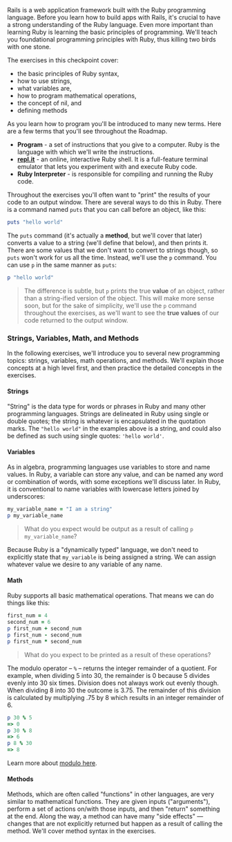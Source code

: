 Rails is a web application framework built with the Ruby programming language. Before you learn how to build apps with Rails, it's crucial to have a strong understanding of the Ruby language. Even more important than learning Ruby is learning the basic principles of programming. We'll teach you foundational programming principles with Ruby, thus killing two birds with one stone.

The exercises in this checkpoint cover:

* the basic principles of Ruby syntax,
* how to use strings,
* what variables are,
* how to program mathematical operations,
* the concept of nil, and
* defining methods

As you learn how to program you'll be introduced to many new terms. Here are a few terms that you'll see throughout the Roadmap.

* **Program** - a set of instructions that you give to a computer. Ruby is the language with which we'll write the instructions.
* **[repl.it](http://repl.it/languages/Ruby)** - an online, interactive Ruby shell. It is a full-feature terminal emulator that lets you experiment with and execute Ruby code.
* **Ruby Interpreter** - is responsible for compiling and running the Ruby code.

Throughout the exercises you'll often want to "print" the results of your code to an output window. There are several ways to do this in Ruby. There is a command named `puts` that you can call before an object, like this:

```ruby
puts "hello world"
```

The `puts` command (it's actually a **method**, but we'll cover that later) converts a value to a string (we'll define that below), and then prints it. There are some values that we don't want to convert to strings though, so `puts` won't work for us all the time. Instead, we'll use the `p` command. You can use `p` in the same manner as `puts`:

```ruby
p "hello world"
```

> The difference is subtle, but `p` prints the true **value** of an object, rather than a string-ified version of the object. This will make more sense soon, but for the sake of simplicity, we'll use the `p` command throughout the exercises, as we'll want to see the **true values** of our code returned to the output window.


### Strings, Variables, Math, and Methods

In the following exercises, we'll introduce you to several new programming topics: strings, variables, math operations, and methods. We'll explain those concepts at a high level first, and then practice the detailed concepts in the exercises.

#### Strings

"String" is the data type for words or phrases in Ruby and many other programming languages. Strings are delineated in Ruby using single or double quotes; the string is whatever is encapsulated in the quotation marks. The `"hello world"` in the examples above is a string, and could also be defined as such using single quotes: `'hello world'`.


#### Variables

As in algebra, programming languages use variables to store and name values. In Ruby, a variable can store any value, and can be named any word or combination of words, with some exceptions we'll discuss later. In Ruby, it is conventional to name variables with lowercase letters joined by underscores:

```ruby
my_variable_name = "I am a string"
p my_variable_name
```

> What do you expect would be output as a result of calling `p my_variable_name`?

Because Ruby is a "dynamically typed" language, we don't need to explicitly state that `my_variable` is being assigned a string. We can assign whatever value we desire to any variable of any name.

#### Math

Ruby supports all basic mathematical operations. That means we can do things like this:

```ruby
first_num = 4
second_num = 6
p first_num + second_num
p first_num - second_num
p first_num * second_num
```

> What do you expect to be printed as a result of these operations?

The modulo operator – `%` – returns the integer remainder of a quotient. For example, when dividing 5 into 30, the remainder is 0 because 5 divides evenly into 30 six times. Division does not always work out evenly though. When dividing 8 into 30 the outcome is 3.75. The remainder of this division is calculated by multiplying .75 by 8 which results in an integer remainder of 6.

```ruby
p 30 % 5
=> 0
p 30 % 8
=> 6
p 8 % 30
=> 8
```
Learn more about [modulo here](http://en.wikipedia.org/wiki/Modulo_operation).

#### Methods

Methods, which are often called "functions" in other languages, are very similar to mathematical functions. They are given inputs ("arguments"), perform a set of actions on/with those inputs, and then "return" something at the end. Along the way, a method can have many "side effects" — changes that are not explicitly returned but happen as a result of calling the method. We'll cover method syntax in the exercises.
